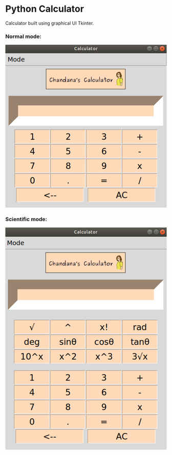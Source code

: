 # Python Calculator

Calculator built using graphical UI Tkinter.
### Normal mode:
![](nor.png)

### Scientific mode:
![](sci.png)

